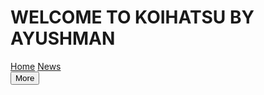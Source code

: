
<html>
  <body>
    <style>
    $size: 50px;
$xmove: 44.6px;
$ymove: 25.8px;
$shadowfull: 99%;
$rotate-skew: rotate(-45deg) skew(15deg, 15deg);

* {
  margin: 0;
  padding: 0;
  box-sizing: border-box;
}

body {
  height: 100vh;
  display: flex;
  justify-content: center;
  align-items: center;
  background: #00ca92;
}

.container {
  height: 160px;
  width: 160px;
  transform: translate(50%, 10%);

  .cube {
    animation-duration: 0.75s;
    animation-timing-function: linear;
    animation-iteration-count: infinite;

    & > div {
      width: $size;
      height: $size;
      position: absolute;
    }

    .top {
      background: #fff;
      transform: $rotate-skew;
    }

    .left {
      background: #d8d8d8;
      transform: rotate(15deg) skew(15deg, 15deg) translate(-50%, 100%);
    }

    .right {
      background: #c5c5c5;
      transform: rotate(-15deg) skew(-15deg, -15deg) translate(50%, 100%);
    }

    &:nth-child(1) {
      animation-name: anim-one;
    }

    &:nth-child(2) {
      animation-name: anim-two;
    }

    &:nth-child(3) {
      animation-name: anim-three;
    }

    &:nth-child(4) {
      animation-name: anim-four;
    }
  }

  .shadow {
    position: absolute;
    top: 100%;

    & > * {
      display: inline-block;
      background: #006d4f;
      height: 40px;
      width: 40px;
      position: absolute;
      animation-duration: 0.75s;
      animation-timing-function: linear;
      animation-iteration-count: infinite;
    }

    .one {
      animation-name: shadow-one;
    }

    .two {
      animation-name: shadow-two;
    }

    .three {
      animation-name: shadow-three;
    }

    .four {
      animation-name: shadow-four;
    }
  }
}

@keyframes anim-one {
  from {
    transform: translate(-$xmove * 2, 0);
  }
  50% {
    transform: translate(-$xmove, -$ymove);
  }
  to {
    transform: translate(0, 0);
  }
}

@keyframes anim-two {
  from {
    transform: translate(0, 0);
  }
  50% {
    transform: translate(0, 0);
  }
  to {
    transform: translate($xmove, $ymove);
  }
}

@keyframes anim-three {
  from {
    transform: translate(-$xmove, $ymove);
  }
  50% {
    transform: translate(-$xmove, $ymove);
  }
  to {
    transform: translate(-$xmove * 2, 0px);
  }
}

@keyframes anim-four {
  from {
    transform: translate($xmove, $ymove);
  }
  50% {
    transform: translate(0, $ymove * 2);
  }
  to {
    transform: translate(-$xmove, $ymove);
  }
}

@keyframes shadow-one {
  from {
    transform: $rotate-skew translate(-$shadowfull, 0);
  }

  50% {
    transform: $rotate-skew translate(0, 0);
  }

  to {
    transform: $rotate-skew translate(0, $shadowfull);
  }
}

@keyframes shadow-two {
  from {
    transform: $rotate-skew translate(-$shadowfull, $shadowfull);
  }

  50% {
    transform: $rotate-skew translate(-$shadowfull, $shadowfull);
  }

  to {
    transform: $rotate-skew translate(-$shadowfull, 0);
  }
}

@keyframes shadow-three {
  from {
    transform: $rotate-skew translate(0, $shadowfull);
  }

  50% {
    transform: $rotate-skew translate(0, $shadowfull);
  }

  to {
    transform: $rotate-skew translate(0, $shadowfull * 2);
  }
}

@keyframes shadow-four {
  from {
    transform: $rotate-skew translate(0, $shadowfull * 2);
  }

  50% {
    transform: $rotate-skew translate(-$shadowfull, $shadowfull * 2);
  }

  to {
    transform: $rotate-skew translate(-$shadowfull, $shadowfull);
  }
</style>
<div class="container">
  <div class="cube">
    <div class="top"></div>
    <div class="left"></div>
    <div class="right"></div>
  </div>
  <div class="cube">
    <div class="top"></div>
    <div class="left"></div>
    <div class="right"></div>
  </div>
  <div class="cube">
    <div class="top"></div>
    <div class="left"></div>
    <div class="right"></div>
  </div>
  <div class="cube">
    <div class="top"></div>
    <div class="left"></div>
    <div class="right"></div>
  </div>
  <div class="shadow">
    <div class="one"></div>
    <div class="two"></div>
    <div class="three"></div>
    <div class="four"></div>
  </div>
</div>
<H1> WELCOME TO KOIHATSU BY AYUSHMAN </H1>
<div class="navbar">
  <a href="#home">Home</a>
  <a href="#news">News</a>
  <div class="dropdown">
    <button class="dropbtn">More
      <i class="fa fa-caret-down"></i>
    </button>
    
</body>

    

